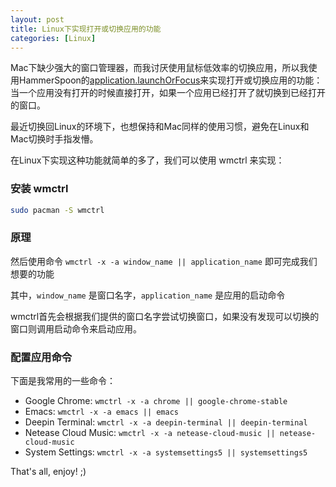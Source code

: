 ```yaml
---
layout: post
title: Linux下实现打开或切换应用的功能
categories: [Linux]
---
```


Mac下缺少强大的窗口管理器，而我讨厌使用鼠标低效率的切换应用，所以我使用HammerSpoon的[application.launchOrFocus](https://github.com/manateelazycat/hammerspoon-config/blob/d741f22e8bfaa07930701cf9d6fef789693b4e3a/init.lua#L194)来实现打开或切换应用的功能：当一个应用没有打开的时候直接打开，如果一个应用已经打开了就切换到已经打开的窗口。

最近切换回Linux的环境下，也想保持和Mac同样的使用习惯，避免在Linux和Mac切换时手指发懵。

在Linux下实现这种功能就简单的多了，我们可以使用 wmctrl 来实现：

### 安装 wmctrl

```bash
sudo pacman -S wmctrl
```

### 原理
然后使用命令 ```wmctrl -x -a window_name || application_name``` 即可完成我们想要的功能

其中，```window_name``` 是窗口名字，```application_name``` 是应用的启动命令

wmctrl首先会根据我们提供的窗口名字尝试切换窗口，如果没有发现可以切换的窗口则调用启动命令来启动应用。

### 配置应用命令

下面是我常用的一些命令：

* Google Chrome: ```wmctrl -x -a chrome || google-chrome-stable```
* Emacs: ```wmctrl -x -a emacs || emacs```
* Deepin Terminal: ```wmctrl -x -a deepin-terminal || deepin-terminal```
* Netease Cloud Music: ```wmctrl -x -a netease-cloud-music || netease-cloud-music```
* System Settings: ```wmctrl -x -a systemsettings5 || systemsettings5```

That's all, enjoy! ;)
